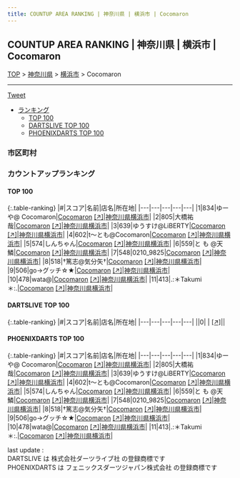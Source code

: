 ```yaml
---
title: COUNTUP AREA RANKING | 神奈川県 | 横浜市 | Cocomaron
---
```

## COUNTUP AREA RANKING | 神奈川県 | 横浜市 | Cocomaron

[TOP](/darts/rank/) > [神奈川県](/darts/rank/神奈川県/) > [横浜市](/darts/rank/神奈川県/横浜市/) > Cocomaron

___

<a href="https://twitter.com/share?ref_src=twsrc%5Etfw" data-text="COUNTUP AREA RANKING | 神奈川県横浜市Cocomaron" class="twitter-share-button" data-hashtags="DARTSLIVE,PHOENIXDARTS,darts,ダーツ" data-show-count="false">Tweet</a>

* [ランキング](#カウントアップランキング)
    * [TOP 100](#top-100)
    * [DARTSLIVE TOP 100](#dartslive-top-100)
    * [PHOENIXDARTS TOP 100](#phoenixdarts-top-100)

### 市区町村

<ul>

</ul>

### カウントアップランキング

#### TOP 100



{:.table-ranking}
|#|スコア|名前|店名|所在地|
|---|---|---|---|---|
|1|834|<span class="rank-name-pd">ゆーや@ Cocomaron</span>|<a href="/darts/rank/shops/91157.html">Cocomaron</a> <a href="https://vs.phoenixdarts.com/jp/shop/shopDetailInfo/s_91157?s_seq=91157">[↗]</a>|<a href="/darts/rank/神奈川県/横浜市">神奈川県横浜市</a>|
|2|805|<span class="rank-name-pd">大橋祐哉</span>|<a href="/darts/rank/shops/91157.html">Cocomaron</a> <a href="https://vs.phoenixdarts.com/jp/shop/shopDetailInfo/s_91157?s_seq=91157">[↗]</a>|<a href="/darts/rank/神奈川県/横浜市">神奈川県横浜市</a>|
|3|639|<span class="rank-name-pd">ゆうすけ@LiBERTY</span>|<a href="/darts/rank/shops/91157.html">Cocomaron</a> <a href="https://vs.phoenixdarts.com/jp/shop/shopDetailInfo/s_91157?s_seq=91157">[↗]</a>|<a href="/darts/rank/神奈川県/横浜市">神奈川県横浜市</a>|
|4|602|<span class="rank-name-pd">t～とも@Cocomaron</span>|<a href="/darts/rank/shops/91157.html">Cocomaron</a> <a href="https://vs.phoenixdarts.com/jp/shop/shopDetailInfo/s_91157?s_seq=91157">[↗]</a>|<a href="/darts/rank/神奈川県/横浜市">神奈川県横浜市</a>|
|5|574|<span class="rank-name-pd">しんちゃん</span>|<a href="/darts/rank/shops/91157.html">Cocomaron</a> <a href="https://vs.phoenixdarts.com/jp/shop/shopDetailInfo/s_91157?s_seq=91157">[↗]</a>|<a href="/darts/rank/神奈川県/横浜市">神奈川県横浜市</a>|
|6|559|<span class="rank-name-pd">と も @天鱗</span>|<a href="/darts/rank/shops/91157.html">Cocomaron</a> <a href="https://vs.phoenixdarts.com/jp/shop/shopDetailInfo/s_91157?s_seq=91157">[↗]</a>|<a href="/darts/rank/神奈川県/横浜市">神奈川県横浜市</a>|
|7|548|<span class="rank-name-pd">0210_9825</span>|<a href="/darts/rank/shops/91157.html">Cocomaron</a> <a href="https://vs.phoenixdarts.com/jp/shop/shopDetailInfo/s_91157?s_seq=91157">[↗]</a>|<a href="/darts/rank/神奈川県/横浜市">神奈川県横浜市</a>|
|8|518|<span class="rank-name-pd">†篤志@気分矢†</span>|<a href="/darts/rank/shops/91157.html">Cocomaron</a> <a href="https://vs.phoenixdarts.com/jp/shop/shopDetailInfo/s_91157?s_seq=91157">[↗]</a>|<a href="/darts/rank/神奈川県/横浜市">神奈川県横浜市</a>|
|9|506|<span class="rank-name-pd">go→グッチ☆★</span>|<a href="/darts/rank/shops/91157.html">Cocomaron</a> <a href="https://vs.phoenixdarts.com/jp/shop/shopDetailInfo/s_91157?s_seq=91157">[↗]</a>|<a href="/darts/rank/神奈川県/横浜市">神奈川県横浜市</a>|
|10|478|<span class="rank-name-pd">wata@</span>|<a href="/darts/rank/shops/91157.html">Cocomaron</a> <a href="https://vs.phoenixdarts.com/jp/shop/shopDetailInfo/s_91157?s_seq=91157">[↗]</a>|<a href="/darts/rank/神奈川県/横浜市">神奈川県横浜市</a>|
|11|413|<span class="rank-name-pd">.:＊Takumi＊:.</span>|<a href="/darts/rank/shops/91157.html">Cocomaron</a> <a href="https://vs.phoenixdarts.com/jp/shop/shopDetailInfo/s_91157?s_seq=91157">[↗]</a>|<a href="/darts/rank/神奈川県/横浜市">神奈川県横浜市</a>|


#### DARTSLIVE TOP 100



{:.table-ranking}
|#|スコア|名前|店名|所在地|
|---|---|---|---|---|
||0|<span class="rank-name-dl"> </span>|<a href="/darts/rank/shops/.html"></a> <a href="">[↗]</a>|<a href="/darts/rank//"></a>|


#### PHOENIXDARTS TOP 100



{:.table-ranking}
|#|スコア|名前|店名|所在地|
|---|---|---|---|---|
|1|834|<span class="rank-name-pd">ゆーや@ Cocomaron</span>|<a href="/darts/rank/shops/91157.html">Cocomaron</a> <a href="https://vs.phoenixdarts.com/jp/shop/shopDetailInfo/s_91157?s_seq=91157">[↗]</a>|<a href="/darts/rank/神奈川県/横浜市">神奈川県横浜市</a>|
|2|805|<span class="rank-name-pd">大橋祐哉</span>|<a href="/darts/rank/shops/91157.html">Cocomaron</a> <a href="https://vs.phoenixdarts.com/jp/shop/shopDetailInfo/s_91157?s_seq=91157">[↗]</a>|<a href="/darts/rank/神奈川県/横浜市">神奈川県横浜市</a>|
|3|639|<span class="rank-name-pd">ゆうすけ@LiBERTY</span>|<a href="/darts/rank/shops/91157.html">Cocomaron</a> <a href="https://vs.phoenixdarts.com/jp/shop/shopDetailInfo/s_91157?s_seq=91157">[↗]</a>|<a href="/darts/rank/神奈川県/横浜市">神奈川県横浜市</a>|
|4|602|<span class="rank-name-pd">t～とも@Cocomaron</span>|<a href="/darts/rank/shops/91157.html">Cocomaron</a> <a href="https://vs.phoenixdarts.com/jp/shop/shopDetailInfo/s_91157?s_seq=91157">[↗]</a>|<a href="/darts/rank/神奈川県/横浜市">神奈川県横浜市</a>|
|5|574|<span class="rank-name-pd">しんちゃん</span>|<a href="/darts/rank/shops/91157.html">Cocomaron</a> <a href="https://vs.phoenixdarts.com/jp/shop/shopDetailInfo/s_91157?s_seq=91157">[↗]</a>|<a href="/darts/rank/神奈川県/横浜市">神奈川県横浜市</a>|
|6|559|<span class="rank-name-pd">と も @天鱗</span>|<a href="/darts/rank/shops/91157.html">Cocomaron</a> <a href="https://vs.phoenixdarts.com/jp/shop/shopDetailInfo/s_91157?s_seq=91157">[↗]</a>|<a href="/darts/rank/神奈川県/横浜市">神奈川県横浜市</a>|
|7|548|<span class="rank-name-pd">0210_9825</span>|<a href="/darts/rank/shops/91157.html">Cocomaron</a> <a href="https://vs.phoenixdarts.com/jp/shop/shopDetailInfo/s_91157?s_seq=91157">[↗]</a>|<a href="/darts/rank/神奈川県/横浜市">神奈川県横浜市</a>|
|8|518|<span class="rank-name-pd">†篤志@気分矢†</span>|<a href="/darts/rank/shops/91157.html">Cocomaron</a> <a href="https://vs.phoenixdarts.com/jp/shop/shopDetailInfo/s_91157?s_seq=91157">[↗]</a>|<a href="/darts/rank/神奈川県/横浜市">神奈川県横浜市</a>|
|9|506|<span class="rank-name-pd">go→グッチ☆★</span>|<a href="/darts/rank/shops/91157.html">Cocomaron</a> <a href="https://vs.phoenixdarts.com/jp/shop/shopDetailInfo/s_91157?s_seq=91157">[↗]</a>|<a href="/darts/rank/神奈川県/横浜市">神奈川県横浜市</a>|
|10|478|<span class="rank-name-pd">wata@</span>|<a href="/darts/rank/shops/91157.html">Cocomaron</a> <a href="https://vs.phoenixdarts.com/jp/shop/shopDetailInfo/s_91157?s_seq=91157">[↗]</a>|<a href="/darts/rank/神奈川県/横浜市">神奈川県横浜市</a>|
|11|413|<span class="rank-name-pd">.:＊Takumi＊:.</span>|<a href="/darts/rank/shops/91157.html">Cocomaron</a> <a href="https://vs.phoenixdarts.com/jp/shop/shopDetailInfo/s_91157?s_seq=91157">[↗]</a>|<a href="/darts/rank/神奈川県/横浜市">神奈川県横浜市</a>|


<div class="footer border-top border-gray-light mt-5 pt-3 text-right text-gray">
    last update : <span style="font-weight: italic" id="foot_last_modified"></span><br />
    DARTSLIVE は 株式会社ダーツライブ社 の登録商標です<br />
    PHOENIXDARTS は フェニックスダーツジャパン株式会社 の登録商標です<br />
</div>

<script src="https://cdnjs.cloudflare.com/ajax/libs/jquery.tablesorter/2.31.3/js/jquery.tablesorter.min.js" integrity="sha512-qzgd5cYSZcosqpzpn7zF2ZId8f/8CHmFKZ8j7mU4OUXTNRd5g+ZHBPsgKEwoqxCtdQvExE5LprwwPAgoicguNg==" crossorigin="anonymous" referrerpolicy="no-referrer"></script>
<link rel="stylesheet" href="https://cdnjs.cloudflare.com/ajax/libs/jquery.tablesorter/2.31.3/css/theme.default.min.css" integrity="sha512-wghhOJkjQX0Lh3NSWvNKeZ0ZpNn+SPVXX1Qyc9OCaogADktxrBiBdKGDoqVUOyhStvMBmJQ8ZdMHiR3wuEq8+w==" crossorigin="anonymous" referrerpolicy="no-referrer" />
<script>
$(function() {
    $(".table-ranking").tablesorter({sortList:[[0, 0]]});
    $("#foot_last_modified").text(formatDate(new Date(document.lastModified), 'yyyy-MM-dd HH:mm:ss'));
});
</script>

<script async src="https://platform.twitter.com/widgets.js" charset="utf-8"></script>